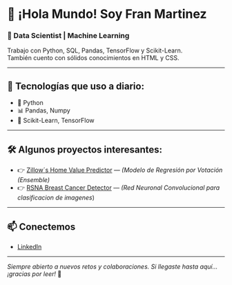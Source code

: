 # 👋 ¡Hola Mundo! Soy Fran Martinez  

### 🧠 Data Scientist | Machine Learning  
Trabajo con Python, SQL, Pandas, TensorFlow y Scikit-Learn.  
También cuento con sólidos conocimientos en HTML y CSS.

---

## 🚀 Tecnologías que uso a diario:
- 🐍 Python  
- 📊 Pandas, Numpy  
- 🤖 Scikit-Learn, TensorFlow  

---

## 🛠 Algunos proyectos interesantes:
- 👉 [Zillow´s Home Value Predictor](https://github.com/Fj-martinez33/zillow-zestimate-project) — *(Modelo de Regresión por Votación (Ensemble)* 
- 👉 [RSNA Breast Cancer Detector](https://github.com/Fj-martinez33/RSNA-Breast-Cancer-Detection) — *(Red Neuronal Convolucional para clasificacion de imagenes*)   

---

## 📫 Conectemos
- [LinkedIn](https://www.linkedin.com/in/francisco-j-martínez-martín/)

---

*Siempre abierto a nuevos retos y colaboraciones. Si llegaste hasta aquí... ¡gracias por leer!* 🙌

